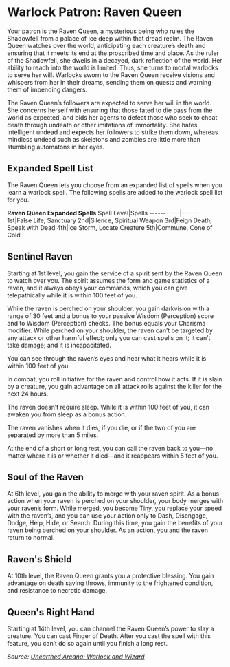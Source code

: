 # Warlock Patron: Raven Queen
Your patron is the Raven Queen, a mysterious being who rules the Shadowfell from a palace of ice deep within that dread realm. The Raven Queen watches over the world, anticipating each creature’s death and ensuring that it meets its end at the proscribed time and place. As the ruler of the Shadowfell, she dwells in a decayed, dark reflection of the world. Her ability to reach into the world is limited. Thus, she turns to mortal warlocks to serve her will. Warlocks sworn to the Raven Queen receive visions and whispers from her in their dreams, sending them on quests and warning them of impending dangers.

The Raven Queen’s followers are expected to serve her will in the world. She concerns herself with ensuring that those fated to die pass from the world as expected, and bids her agents to defeat those who seek to cheat death through undeath or other imitations of immortality. She hates intelligent undead and expects her followers to strike them down, whereas mindless undead such as skeletons and zombies are little more than stumbling automatons in her eyes.

## Expanded Spell List
The Raven Queen lets you choose from an expanded list of spells when you learn a warlock spell. The following spells are added to the warlock spell list for you.

**Raven Queen Expanded Spells**
Spell Level|Spells
-----------|------
1st|False Life, Sanctuary
2nd|Silence, Spiritual Weapon
3rd|Feign Death, Speak with Dead
4th|Ice Storm, Locate Creature
5th|Commune, Cone of Cold

## Sentinel Raven
Starting at 1st level, you gain the service of a spirit sent by the Raven Queen to watch over you. The spirit assumes the form and game statistics of a raven, and it always obeys your commands, which you can give telepathically while it is within 100 feet of you.

While the raven is perched on your shoulder, you gain darkvision with a range of 30 feet and a bonus to your passive Wisdom (Perception) score and to Wisdom (Perception) checks. The bonus equals your Charisma modifier. While perched on your shoulder, the raven can’t be targeted by any attack or other harmful effect; only you can cast spells on it; it can’t take damage; and it is incapacitated.

You can see through the raven’s eyes and hear what it hears while it is within 100 feet of you.

In combat, you roll initiative for the raven and control how it acts. If it is slain by a creature, you gain advantage on all attack rolls against the killer for the next 24 hours.

The raven doesn’t require sleep. While it is within 100 feet of you, it can awaken you from sleep as a bonus action.

The raven vanishes when it dies, if you die, or if the two of you are separated by more than 5 miles.

At the end of a short or long rest, you can call the raven back to you—no matter where it is or whether it died—and it reappears within 5 feet of you.

## Soul of the Raven
At 6th level, you gain the ability to merge with your raven spirit. As a bonus action when your raven is perched on your shoulder, your body merges with your raven’s form. While merged, you become Tiny, you replace your speed with the raven’s, and you can use your action only to Dash, Disengage, Dodge, Help, Hide, or Search. During this time, you gain the benefits of your raven being perched on your shoulder. As an action, you and the raven return to normal.

## Raven's Shield
At 10th level, the Raven Queen grants you a protective blessing. You gain advantage on death saving throws, immunity to the frightened condition, and resistance to necrotic damage.

## Queen's Right Hand
Starting at 14th level, you can channel the Raven Queen’s power to slay a creature. You can cast Finger of Death. After you cast the spell with this feature, you can’t do so again until you finish a long rest.

*Source: [Unearthed Arcana: Warlock and Wizard](https://dnd.wizards.com/articles/unearthed-arcana/warlock-and-wizard)*
